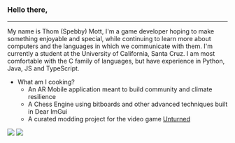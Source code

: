 ### Hello there,

<hr>

My name is Thom (Spebby) Mott,
I'm a game developer hoping to make something enjoyable and special, while continuing to learn more about computers and the languages in which we communicate with them. I'm currently a student at the University of California, Santa Cruz. I am most comfortable with the C family of languages, but have experience in Python, Java, JS and TypeScript.

* What am I cooking?
  * An AR Mobile application meant to build community and climate resilience
  * A Chess Engine using bitboards and other advanced techniques built in Dear ImGui
  * A curated modding project for the video game [Unturned](https://store.steampowered.com/app/304930/Unturned/)

<a href="https://wakatime.com"><img src="https://wakatime.com/share/@6c1b4d80-35ad-487a-a081-efc861c8d411/78c7b7f5-3ea9-4cbb-8145-43eeb184d6e3.png"/></a>
<a href="https://wakatime.com"><img src="https://wakatime.com/share/@6c1b4d80-35ad-487a-a081-efc861c8d411/40d02a12-58df-4001-899a-23c4423e7751.png"/></a>
